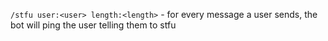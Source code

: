 `/stfu user:<user> length:<length>` - for every message a user sends, the bot will ping the user telling them to stfu
